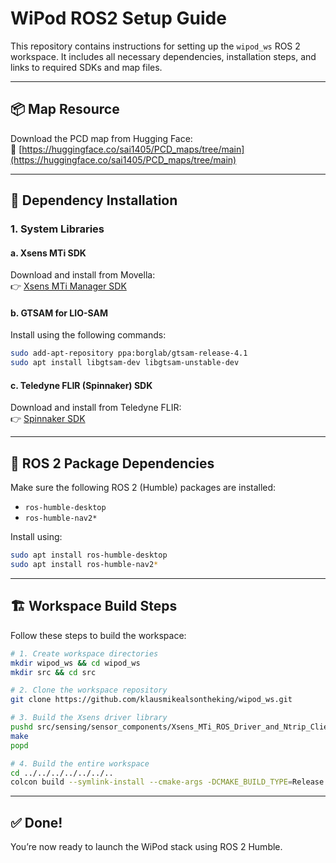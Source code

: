 # WiPod ROS2 Setup Guide

This repository contains instructions for setting up the `wipod_ws` ROS 2 workspace. It includes all necessary dependencies, installation steps, and links to required SDKs and map files.

---

## 📦 Map Resource

Download the PCD map from Hugging Face:  
🔗 [https://huggingface.co/sai1405/PCD_maps/tree/main](https://huggingface.co/sai1405/PCD_maps/tree/main)

---

## 🔧 Dependency Installation

### 1. System Libraries

#### a. Xsens MTi SDK  
Download and install from Movella:  
👉 [Xsens MTi Manager SDK](https://www.movella.com/support/software-documentation)

#### b. GTSAM for LIO-SAM  
Install using the following commands:
```bash
sudo add-apt-repository ppa:borglab/gtsam-release-4.1
sudo apt install libgtsam-dev libgtsam-unstable-dev
```

#### c. Teledyne FLIR (Spinnaker) SDK  
Download and install from Teledyne FLIR:  
👉 [Spinnaker SDK](https://www.teledynevisionsolutions.com/products/spinnaker-sdk/?model=Spinnaker%20SDK&vertical=machine%20vision&segment=iis)

---

## 🧩 ROS 2 Package Dependencies

Make sure the following ROS 2 (Humble) packages are installed:
- `ros-humble-desktop`
- `ros-humble-nav2*`

Install using:
```bash
sudo apt install ros-humble-desktop
sudo apt install ros-humble-nav2*
```

---

## 🏗️ Workspace Build Steps

Follow these steps to build the workspace:

```bash
# 1. Create workspace directories
mkdir wipod_ws && cd wipod_ws
mkdir src && cd src

# 2. Clone the workspace repository
git clone https://github.com/klausmikealsontheking/wipod_ws.git

# 3. Build the Xsens driver library
pushd src/sensing/sensor_components/Xsens_MTi_ROS_Driver_and_Ntrip_Client/src/xsens_mti_ros2_driver/lib/xspublic
make
popd

# 4. Build the entire workspace
cd ../../../../../../..
colcon build --symlink-install --cmake-args -DCMAKE_BUILD_TYPE=Release
```

---

## ✅ Done!

You’re now ready to launch the WiPod stack using ROS 2 Humble.